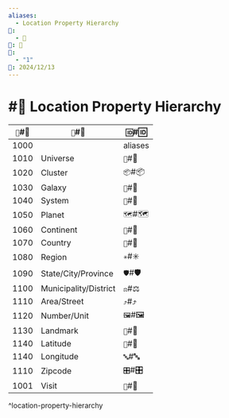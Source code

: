 ```yaml
---
aliases:
  - Location Property Hierarchy
📁:
  - 🔼
🔼: 📍
🔀:
  - "1"
📅: 2024/12/13
---
```

# #🔼 Location Property Hierarchy

| `🔼`#🔼 | `📍`#📍               | `🆔`#🆔   |
| ------- | --------------------- | --------- |
| 1000    |                       | aliases   |
| 1010    | Universe              | `📁`#📁   |
| 1020    | Cluster               | `📦`#📦   |
| 1030    | Galaxy                | `💱`#💱   |
| 1040    | System                | `🔀`#🔀   |
| 1050    | Planet                | `🗺️`#🗺️ |
| 1060    | Continent             | `🎨`#🎨   |
| 1070    | Country               | `🏁`#🏁   |
| 1080    | Region                | `✳️`#✳️   |
| 1090    | State/City/Province   | `🛡️`#🛡️ |
| 1100    | Municipality/District | `⚖️`#⚖️   |
| 1110    | Area/Street           | `⤴️`#⤴️   |
| 1120    | Number/Unit           | `🖼️`#🖼️ |
| 1130    | Landmark              | `📍`#📍   |
| 1140    | Latitude              | `🔢`#🔢   |
| 1140    | Longitude             | `🔤`#🔤   |
| 1110    | Zipcode               | `🎛️`#🎛️ |
| 1001    | Visit                 | `📅`#📅   |

^location-property-hierarchy